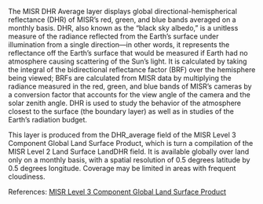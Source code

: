 The MISR DHR Average layer displays global directional-hemispherical reflectance (DHR) of MISR’s red, green, and blue bands averaged on a monthly basis. DHR, also known as the “black sky albedo,” is a unitless measure of the radiance reflected from the Earth’s surface under illumination from a single direction—in other words, it represents the reflectance off the Earth’s surface that would be measured if Earth had no atmosphere causing scattering of the Sun’s light. It is calculated by taking the integral of the bidirectional reflectance factor (BRF) over the hemisphere being viewed; BRFs are calculated from MISR data by multiplying the radiance measured in the red, green, and blue bands of MISR’s cameras by a conversion factor that accounts for the view angle of the camera and the solar zenith angle. DHR is used to study the behavior of the atmosphere closest to the surface (the boundary layer) as well as in studies of the Earth’s radiation budget.

This layer is produced from the DHR_average field of the MISR Level 3 Component Global Land Surface Product, which is turn a compilation of the MISR Level 2 Land Surface LandDHR field. It is available globally over land only on a monthly basis, with a spatial resolution of 0.5 degrees latitude by 0.5 degrees longitude. Coverage may be limited in areas with frequent cloudiness.

References: [MISR Level 3 Component Global Land Surface Product](https://eosweb.larc.nasa.gov/project/misr/cgls_table)
